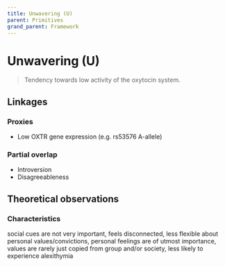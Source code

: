 ```yaml
---
title: Unwavering (U)
parent: Primitives
grand_parent: Framework
---
```


# Unwavering (U)

>Tendency towards low activity of the oxytocin system.

## Linkages

### Proxies

* Low OXTR gene expression (e.g. rs53576 A-allele)

### Partial overlap

* Introversion
* Disagreeableness

## Theoretical observations

### Characteristics

social cues are not very important, feels disconnected, less flexible about personal values/convictions, personal feelings are of utmost importance, values are rarely just copied from group and/or society, less likely to experience alexithymia